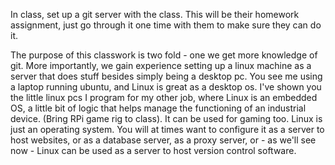 In class, set up a git server with the class. This will be their homework assignment, just go through it one time with them to make sure they can do it.

The purpose of this classwork is two fold - one we get more knowledge of git. More importantly, we gain experience setting up a linux machine as a server that does stuff besides simply being a desktop pc. You see me using a laptop running ubuntu, and Linux is great as a desktop os.  I've shown you the little linux pcs I program for my other job, where Linux is an embedded OS, a little bit of logic that helps manage the functioning of an industrial device. (Bring RPi game rig to class). It can be used for gaming too. Linux is just an operating system. You will at times want to configure it as a server to host websites, or as a database server, as a proxy server, or - as we'll see now - Linux can be used as a server to host version control software. 


